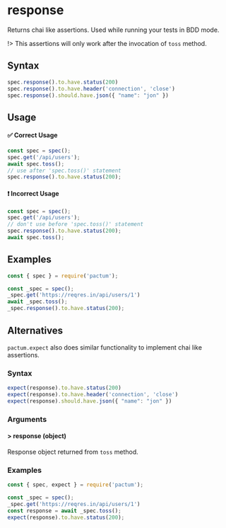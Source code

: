 # response

Returns chai like assertions. Used while running your tests in BDD mode.

!> This assertions will only work after the invocation of `toss` method.

## Syntax

```js
spec.response().to.have.status(200)
spec.response().to.have.header('connection', 'close')
spec.response().should.have.json({ "name": "jon" })
```

## Usage

#### ✅  Correct Usage

```js
const spec = spec();
spec.get('/api/users');
await spec.toss();
// use after 'spec.toss()' statement 
spec.response().to.have.status(200);
```

#### ❗ Incorrect Usage

```js
const spec = spec();
spec.get('/api/users');
// don't use before 'spec.toss()' statement 
spec.response().to.have.status(200);
await spec.toss();
```

## Examples

```js
const { spec } = require('pactum');

const _spec = spec();
_spec.get('https://reqres.in/api/users/1')
await _spec.toss();
_spec.response().to.have.status(200);
```

## Alternatives

`pactum.expect` also does similar functionality to implement chai like assertions. 

### Syntax

```js
expect(response).to.have.status(200)
expect(response).to.have.header('connection', 'close')
expect(response).should.have.json({ "name": "jon" })
```

### Arguments

#### > response (object)

Response object returned from `toss` method.

### Examples

```js
const { spec, expect } = require('pactum');

const _spec = spec();
_spec.get('https://reqres.in/api/users/1')
const response = await _spec.toss();
expect(response).to.have.status(200);
```

